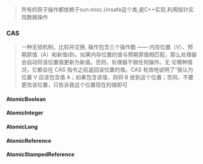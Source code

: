 > 所有的原子操作都依赖于sun.misc.Unsafe这个类,是C++实现,利用指针实现数据操作 

### CAS

> 一种无锁机制，比较并交换, 操作包含三个操作数 —— 内存位置（V）、预期原值（A）和新值(B)。如果内存位置的值与预期原值相匹配，那么处理器会自动将该位置值更新为新值。否则，处理器不做任何操作。无 论哪种情况，它都会在 CAS 指令之前返回该位置的值。CAS 有效地说明了“我认为位置 V 应该包含值 A；如果包含该值，则将 B 放到这个位置；否则，不要更改该位置，只告诉我这个位置现在的值即可

#### AtomicBoolean

#### AtomicInteger

#### AtomicLong

#### AtomicReference

#### AtomicStampedReference